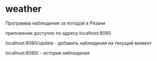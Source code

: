 # weather
Программа наблюдения за погодой в Рязани

приложение доступно по адресу localhost:8080

localhost:8080/update - добавить наблюдения на текущий момент

localhost:8080/ - история наблюдения
